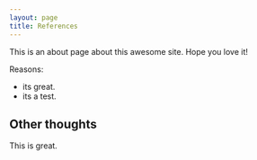 ```yaml
---
layout: page
title: References
---
```


This is an about page about this awesome site.
Hope you love it!

Reasons:
- its great.
- its a test.

## Other thoughts

This is great.
